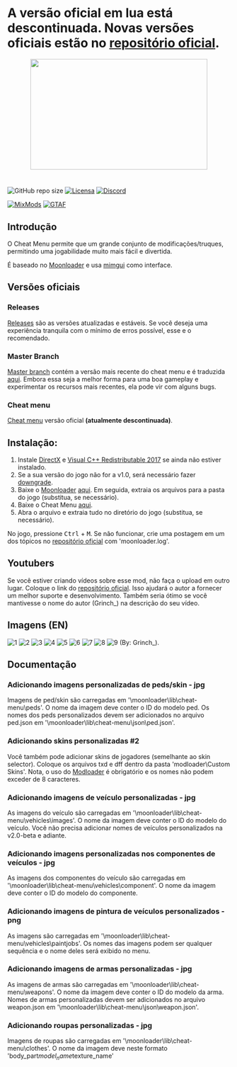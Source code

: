# A versão oficial em lua está descontinuada. Novas versões oficiais estão no [repositório oficial](https://github.com/user-grinch/Cheat-Menu).
<p align="center">
  <img width="400" height="250" src="https://i.imgur.com/fZ71SbF.png">
</p>

#
![GitHub repo size](https://img.shields.io/github/repo-size/user-grinch/Cheat-Menu?label=Size&style=for-the-badge)
[![Licensa](https://img.shields.io/github/license/user-grinch/Cheat-Menu?style=for-the-badge)](https://github.com/user-grinch/Cheat-Menu/blob/master/LICENSE)
[![Discord](https://img.shields.io/discord/689515979847237649?label=Discord&style=for-the-badge)](https://discord.gg/ZzW7kmf)

[![MixMods](https://img.shields.io/badge/Topic-Mixmods-%234e4784?style=for-the-badge)](https://forum.mixmods.com.br/f5-scripts-codigos/t1777-lua-cheat-menu)
[![GTAF](https://img.shields.io/badge/Topic-GTA%20Forums-%23244052?style=for-the-badge)](https://gtaforums.com/topic/961636-moon-cheat-menu/)
## Introdução

O Cheat Menu permite que um grande conjunto de modificações/truques, permitindo uma jogabilidade muito mais fácil e divertida.

É baseado no [Moonloader](https://gtaforums.com/topic/890987-moonloader/) e usa [mimgui](https://github.com/THE-FYP/mimgui) como interface.

## Versões oficiais

### Releases
[Releases](https://github.com/inanahammad/Cheat-Menu/releases) são as versões atualizadas e estáveis. Se você deseja uma experiência tranquila com o mínimo de erros possível, esse e o recomendado.

### Master Branch
[Master branch](https://github.com/inanahammad/Cheat-Menu) contém a versão mais recente do cheat menu e é traduzida [aqui](https://github.com/Dowglass/Cheat-Menu). Embora essa seja a melhor forma para uma boa gameplay e experimentar os recursos mais recentes, ela pode vir com alguns bugs.

### Cheat menu
[Cheat menu](https://github.com/user-grinch/Cheat-Menu/tree/master) versão oficial **(atualmente descontinuada)**.

## Instalação:

1. Instale [DirectX](https://www.microsoft.com/en-us/download/details.aspx?id=35) e [Visual C++ Redistributable 2017](https://aka.ms/vs/16/release/vc_redist.x86.exe) se ainda não estiver instalado.
2. Se a sua versão do jogo não for a v1.0, será necessário fazer [downgrade](https://gtaforums.com/topic/927016-san-andreas-downgrader/).
3. Baixe o [Moonloader](https://gtaforums.com/topic/890987-moonloader/) [aqui](https://blast.hk/moonloader/files/moonloader-026.zip). Em seguida, extraia os arquivos para a pasta do jogo (substitua, se necessário).
4. Baixe o Cheat Menu [aqui](https://github.com/Dowglass/Cheat-Menu).
5. Abra o arquivo e extraia tudo no diretório do jogo (substitua, se necessário).

No jogo, pressione <kbd>Ctrl</kbd> + <kbd>M</kbd>. Se não funcionar, crie uma postagem em um dos tópicos no [repositório oficial](https://github.com/user-grinch/Cheat-Menu) com 'moonloader.log'. 

## Youtubers

Se você estiver criando vídeos sobre esse mod, não faça o upload em outro lugar. Coloque o link do [repositório oficial](https://github.com/user-grinch/Cheat-Menu). Isso ajudará o autor a fornecer um melhor suporte e desenvolvimento. Também seria ótimo se você mantivesse o nome do autor (Grinch_) na descrição do seu vídeo.

## Imagens (EN)
![1](https://raw.githubusercontent.com/user-grinch/user-grinch.github.io/master/assets/img/mods/cheat-menu/teleport.gif)
![2](https://raw.githubusercontent.com/user-grinch/user-grinch.github.io/master/assets/img/mods/cheat-menu/player.gif)
![3](https://raw.githubusercontent.com/user-grinch/user-grinch.github.io/master/assets/img/mods/cheat-menu/ped.gif)
![4](https://raw.githubusercontent.com/user-grinch/user-grinch.github.io/master/assets/img/mods/cheat-menu/animation.gif)
![5](https://raw.githubusercontent.com/user-grinch/user-grinch.github.io/master/assets/img/mods/cheat-menu/vehicle.gif)
![6](https://raw.githubusercontent.com/user-grinch/user-grinch.github.io/master/assets/img/mods/cheat-menu/weapon.gif)
![7](https://raw.githubusercontent.com/user-grinch/user-grinch.github.io/master/assets/img/mods/cheat-menu/game.gif)
![8](https://raw.githubusercontent.com/user-grinch/user-grinch.github.io/master/assets/img/mods/cheat-menu/visual.gif)
![9](https://raw.githubusercontent.com/user-grinch/user-grinch.github.io/master/assets/img/mods/cheat-menu/menu.gif)
(By: Grinch_).

## Documentação 

### Adicionando imagens personalizadas de peds/skin - jpg

Imagens de ped/skin são carregadas em '\moonloader\lib\cheat-menu\peds\'. O nome da imagem deve conter o ID do modelo ped. Os nomes dos peds personalizados devem ser adicionados no arquivo ped.json em '\moonloader\lib\cheat-menu\json\ped.json'.

### Adicionando skins personalizadas #2

Você também pode adicionar skins de jogadores (semelhante ao skin selector). Coloque os arquivos txd e dff dentro da pasta 'modloader\Custom Skins\'. Nota, o uso do [Modloader](https://gtaforums.com/topic/669520-mod-loader/) é obrigatório e os nomes não podem exceder de 8 caracteres.

### Adicionando imagens de veículo personalizadas - jpg

As imagens do veículo são carregadas em '\moonloader\lib\cheat-menu\vehicles\images\'. O nome da imagem deve conter o ID do modelo do veículo. Você não precisa adicionar nomes de veículos personalizados na v2.0-beta e adiante.

### Adicionando imagens personalizadas nos componentes de veículos - jpg

As imagens dos componentes do veículo são carregadas em '\moonloader\lib\cheat-menu\vehicles\component\'. O nome da imagem deve conter o ID do modelo do componente.

### Adicionando imagens de pintura de veículos personalizados - png

As imagens são carregadas em '\moonloader\lib\cheat-menu\vehicles\paintjobs\'. Os nomes das imagens podem ser qualquer sequência e o nome deles será exibido no menu.

### Adicionando imagens de armas personalizadas - jpg

As imagens de armas são carregadas em '\moonloader\lib\cheat-menu\weapons\'. O nome da imagem deve conter o ID do modelo da arma. Nomes de armas personalizadas devem ser adicionados no arquivo weapon.json em '\moonloader\lib\cheat-menu\json\weapon.json'.

### Adicionando roupas personalizadas - jpg

Imagens de roupas são carregadas em '\moonloader\lib\cheat-menu\clothes\'. O nome da imagem deve neste formato 'body_part$model_name$texture_name'
